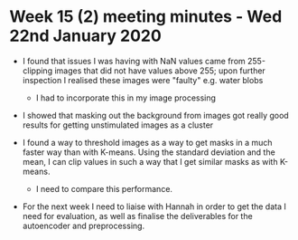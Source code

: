 # Week 15 (2) meeting minutes - Wed 22nd January 2020

- I found that issues I was having with NaN values came from 255-clipping images that did not have values above 255; upon further inspection I realised these images were "faulty" e.g. water blobs
  - I had to incorporate this in my image processing

- I showed that masking out the background from images got really good results for getting unstimulated images as a cluster

- I found a way to threshold images as a way to get masks in a much faster way than with K-means. Using the standard deviation and the mean, I can clip values in such a way that I get similar masks as with K-means.
  - I need to compare this performance.

- For the next week I need to liaise with Hannah in order to get the data I need for evaluation, as well as finalise the deliverables for the autoencoder and preprocessing.
